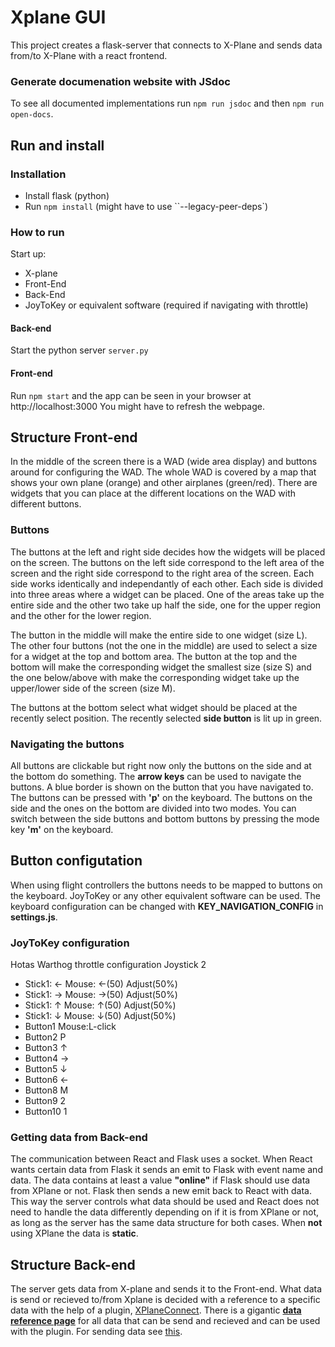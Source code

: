 # Xplane GUI
This project creates a flask-server that connects to X-Plane and sends data from/to X-Plane with a react frontend.

### Generate documenation website with JSdoc
To see all documented implementations run `npm run jsdoc` and then `npm run open-docs`.

## Run and install

### Installation
- Install flask (python)
- Run `npm install` (might have to use ``--legacy-peer-deps`)

### How to run
Start up:
- X-plane
- Front-End
- Back-End
- JoyToKey or equivalent software (required if navigating with throttle)

#### Back-end
Start the python server `server.py`

#### Front-end
Run `npm start` and the app can be seen in your browser at http://localhost:3000
You might have to refresh the webpage.

## Structure Front-end
In the middle of the screen there is a WAD (wide area display) and buttons around for configuring
the WAD. The whole WAD is covered by a map that shows your own plane (orange) and other airplanes (green/red).
There are widgets that you can place at the different locations on the WAD with different buttons.

### Buttons
The buttons at the left and right side decides how the widgets will be placed on the screen. The buttons
on the left side correspond to the left area of the screen and the right side correspond to the right area of the screen.
Each side works identically and independantly of each other. Each side is divided into three areas where a widget can be placed.
One of the areas take up the entire side and the other two take up half the side, one for the upper region and the other for the lower region.

The button in the middle will make the entire side to one widget (size L).
The other four buttons (not the one in the middle) are used to select a size for a widget at the top and bottom area.
The button at the top and the bottom will make the corresponding widget the smallest size (size S) and the one below/above
with make the corresponding widget take up the upper/lower side of the screen (size M).

The buttons at the bottom select what widget should be placed at the recently select position. The recently
selected **side button** is lit up in green.

### Navigating the buttons
All buttons are clickable but right now only the buttons on the side and at the bottom do something.
The **arrow keys** can be used to navigate the buttons. A blue border is shown on the button that you have
navigated to. The buttons can be pressed with **'p'** on the keyboard. The buttons on the side and the ones
on the bottom are divided into two modes. You can switch between the side buttons and bottom buttons by pressing
the mode key **'m'** on the keyboard.

## Button configutation
When using flight controllers the buttons needs to be mapped to buttons on the keyboard.
JoyToKey or any other equivalent software can be used. The keyboard configuration can be changed with
**KEY_NAVIGATION_CONFIG** in **settings.js**.


### JoyToKey configuration
Hotas Warthog throttle configuration
Joystick 2
- Stick1:   ←  Mouse: ←(50) Adjust(50%)
- Stick1:   →  Mouse: →(50) Adjust(50%)
- Stick1:   ↑  Mouse: ↑(50) Adjust(50%)
- Stick1:   ↓  Mouse: ↓(50) Adjust(50%)
- Button1   Mouse:L-click
- Button2   P
- Button3   ↑
- Button4   →
- Button5   ↓
- Button6   ←
- Button8   M
- Button9   2
- Button10  1


### Getting data from Back-end
The communication between React and Flask uses a socket. When React wants certain data from Flask it sends an emit to Flask
with event name and data. The data contains at least a value **"online"** if Flask should use data from XPlane or not.
Flask then sends a new emit back to React with data. This way the server controls what data should be used and React does
not need to handle the data differently depending on if it is from XPlane or not, as long as the server has the same data
structure for both cases. When **not** using XPlane the data is **static**.

## Structure Back-end
The server gets data from X-plane and sends it to the Front-end. What data is send or recieved to/from Xplane
is decided with a reference to a specific data with the help of a plugin, [XPlaneConnect](https://github.com/nasa/XPlaneConnect).
There is a gigantic **[data reference page](https://developer.x-plane.com/datarefs/)** for all data that can be send and recieved and can be used with the plugin. For sending data see [this](#Getting-data-from-Back-end).